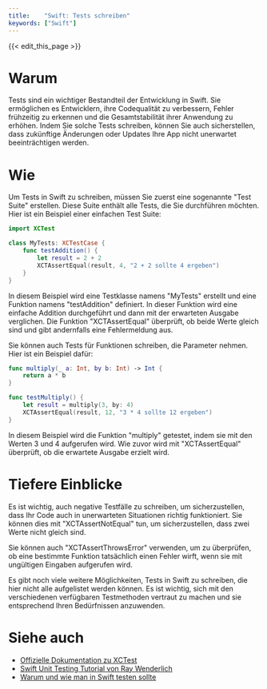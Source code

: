 ```yaml
---
title:    "Swift: Tests schreiben"
keywords: ["Swift"]
---
```


{{< edit_this_page >}}

# Warum

Tests sind ein wichtiger Bestandteil der Entwicklung in Swift. Sie ermöglichen es Entwicklern, ihre Codequalität zu verbessern, Fehler frühzeitig zu erkennen und die Gesamtstabilität ihrer Anwendung zu erhöhen. Indem Sie solche Tests schreiben, können Sie auch sicherstellen, dass zukünftige Änderungen oder Updates Ihre App nicht unerwartet beeinträchtigen werden.

# Wie

Um Tests in Swift zu schreiben, müssen Sie zuerst eine sogenannte "Test Suite" erstellen. Diese Suite enthält alle Tests, die Sie durchführen möchten. Hier ist ein Beispiel einer einfachen Test Suite:

```Swift
import XCTest

class MyTests: XCTestCase {
    func testAddition() {
        let result = 2 + 2
        XCTAssertEqual(result, 4, "2 + 2 sollte 4 ergeben")
    }
}
```

In diesem Beispiel wird eine Testklasse namens "MyTests" erstellt und eine Funktion namens "testAddition" definiert. In dieser Funktion wird eine einfache Addition durchgeführt und dann mit der erwarteten Ausgabe verglichen. Die Funktion "XCTAssertEqual" überprüft, ob beide Werte gleich sind und gibt andernfalls eine Fehlermeldung aus.

Sie können auch Tests für Funktionen schreiben, die Parameter nehmen. Hier ist ein Beispiel dafür:

```Swift
func multiply(_ a: Int, by b: Int) -> Int {
    return a * b
}

func testMultiply() {
    let result = multiply(3, by: 4)
    XCTAssertEqual(result, 12, "3 * 4 sollte 12 ergeben")
}
```

In diesem Beispiel wird die Funktion "multiply" getestet, indem sie mit den Werten 3 und 4 aufgerufen wird. Wie zuvor wird mit "XCTAssertEqual" überprüft, ob die erwartete Ausgabe erzielt wird.

# Tiefere Einblicke

Es ist wichtig, auch negative Testfälle zu schreiben, um sicherzustellen, dass Ihr Code auch in unerwarteten Situationen richtig funktioniert. Sie können dies mit "XCTAssertNotEqual" tun, um sicherzustellen, dass zwei Werte nicht gleich sind.

Sie können auch "XCTAssertThrowsError" verwenden, um zu überprüfen, ob eine bestimmte Funktion tatsächlich einen Fehler wirft, wenn sie mit ungültigen Eingaben aufgerufen wird.

Es gibt noch viele weitere Möglichkeiten, Tests in Swift zu schreiben, die hier nicht alle aufgelistet werden können. Es ist wichtig, sich mit den verschiedenen verfügbaren Testmethoden vertraut zu machen und sie entsprechend Ihren Bedürfnissen anzuwenden.

# Siehe auch

- [Offizielle Dokumentation zu XCTest](https://developer.apple.com/documentation/xctest)
- [Swift Unit Testing Tutorial von Ray Wenderlich](https://www.raywenderlich.com/960290-ios-unit-testing-and-ui-testing-tutorial)
- [Warum und wie man in Swift testen sollte](https://www.marcc.com/why-and-how-to-test-swift-code)